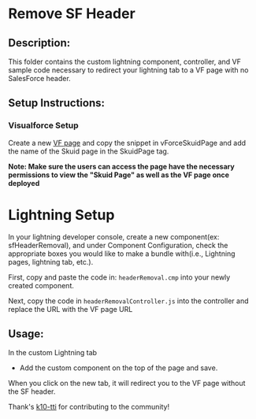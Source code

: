 # Remove SF Header  

## Description:
This folder contains the custom lightning component, controller, and VF sample code necessary to redirect your lightning tab to a VF page with no SalesForce header. 



## Setup Instructions:

### Visualforce Setup
Create a new [VF page](https://developer.salesforce.com/docs/atlas.en-us.pages.meta/pages/pages_quick_start_hello_world.html) and copy the snippet in vForceSkuidPage and add the name of the Skuid page in the SkuidPage tag. 
 
**Note: Make sure the users can access the page have the necessary permissions to view the "Skuid Page" as well as the VF page once deployed**

# Lightning Setup
In your lightning developer console, create a new component(ex: sfHeaderRemoval), and under Component Configuration, check the appropriate boxes you would like to make a bundle with(i.e., Lightning pages, lightning tab, etc.). 

First, copy and paste the code in: `headerRemoval.cmp` into your newly created component. 

Next, copy the code in `headerRemovalController.js` into the controller and replace the URL with the VF page URL
 
## Usage:
In the custom Lightning tab
* Add the custom component on the top of the page and save. 

When you click on the new tab, it will redirect you to the VF page without the SF header. 

Thank's [k10-tti](https://github.com/k10-tti) for contributing to the community! 